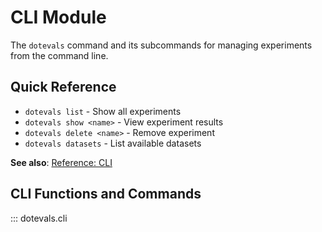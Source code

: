 # CLI Module

The `dotevals` command and its subcommands for managing experiments from the command line.

## Quick Reference

- `dotevals list` - Show all experiments
- `dotevals show <name>` - View experiment results
- `dotevals delete <name>` - Remove experiment
- `dotevals datasets` - List available datasets

**See also**: [Reference: CLI](../reference/cli.md)

## CLI Functions and Commands

::: dotevals.cli
